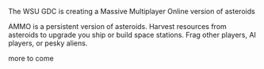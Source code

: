 The WSU GDC is creating a Massive Multiplayer Online version of asteroids

AMMO is a persistent version of asteroids.  Harvest resources from asteroids to upgrade you ship or build space stations.  Frag other players, AI players, or pesky aliens.

more to come